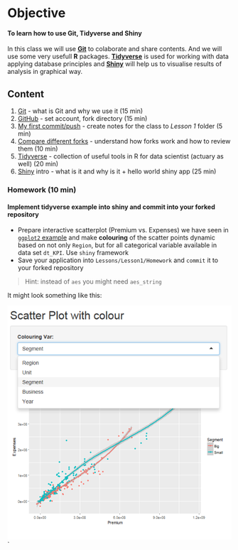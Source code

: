 # Objective
#### To learn how to use Git, Tidyverse and Shiny ####
In this class we will use [**Git**](Support/About_GIT.md) to colaborate and share contents. And we will use some very usefull **R** packages. [**Tidyverse**](Support/About_tidyverse.md) is used for working with data applying database principles and [**Shiny**](Support/About_shiny.md) will help us to visualise results of analysis in graphical way. 

## Content
1) [Git](Support/About_GIT.md) - what is Git and why we use it (15 min)
2) [GitHub](Exercises/Ex01_Fork.md) - set account, fork directory (15 min)
3) [My first commit/push](Exercises/Ex02_MyFirst.md) - create notes for the class to *Lesson 1* folder (5 min)
4) [Compare different forks](Exercises/Ex03_CompareForks.md) - understand how forks work and how to review them (10 min)
5) [Tidyverse](Support/About_tidyverse.md) - collection of useful tools in R for data scientist (actuary as well) (20 min)
6) [Shiny](Support/About_shiny.md) intro - what is it and why is it + hello world shiny app (25 min)

### Homework (10 min)
#### Implement tidyverse example into shiny and commit into your forked repository

* Prepare interactive scatterplot (Premium vs. Expenses) we have seen in [`ggplot2` example](Support/About_tidyverse_files/figure-markdown_github-ascii_identifiers/unnamed-chunk-13-1.png) and make __colouring__ of the scatter points dynamic based on not only `Region`, but for all categorical variable available in data set `dt_KPI`. Use `shiny` framework
* Save your application into `Lessons/Lesson1/Homework` and `commit` it to your forked repository

> Hint: instead of `aes` you might need `aes_string` 

It might look something like this:  

![](Support/About_shiny_files/Lesson1_Homework.png)`
